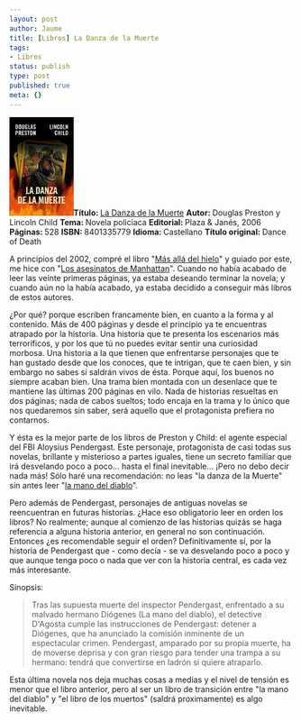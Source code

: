 ```yaml
---
layout: post
author: Jaume
title: [Libros] La Danza de la Muerte
tags:
- Libros
status: publish
type: post
published: true
meta: {}
---
```

<img src="../images_posts/La Danza de la Muerte.jpg" height="175" class="noborder alignleft"/><b>Título: </b><a href="http://www.elcorteingles.es/libros/producto/libro_descripcion.asp?CODIISBN=8401335779">La Danza de la Muerte</a>
<b>Autor: </b>Douglas Preston y Lincoln Child
<b>Tema: </b>Novela policiaca
<b>Editorial: </b>Plaza & Janés, 2006
<b>Páginas: </b>528
<b>ISBN: </b>8401335779
<b>Idioma: </b>Castellano
<b>Título original: </b>Dance of Death


A principios del 2002, compré el libro "<a href="http://www.elcorteingles.es/libros/producto/libro_descripcion.asp?codiisbn=8401329442">Más allá del hielo</a>" y guiado por este, me hice con "<a href="http://www.elcorteingles.es/libros/producto/libro_descripcion.asp?CODIISBN=8497931610">Los asesinatos de Manhattan</a>". Cuando no había acabado de leer las veinte primeras páginas,  ya estaba deseando terminar la novela; y cuando aún no la había acabado, ya estaba decidido a conseguir más libros de estos autores.

¿Por qué? porque escriben francamente bien, en cuanto a la forma y al contenido. Más de 400 páginas y desde el principio ya te encuentras atrapado por la historia. Una historia que te presenta los escenarios más terroríficos, y por los que tú no puedes evitar sentir una curiosidad morbosa. Una historia a la que tienen que enfrentarse personajes que te han gustado desde que los conoces, que te intrigan, que te caen bien, y sin embargo no sabes si saldrán vivos de ésta. Porque aquí, los buenos no siempre acaban bien. 
Una trama bien montada con un desenlace que te mantiene las últimas 200 páginas en vilo. Nada de historias resueltas en dos páginas; nada de cabos sueltos; todo encaja en la trama y lo único que nos quedaremos sin saber, será aquello que el protagonista prefiera no contarnos.

Y ésta es la mejor parte de los libros de Preston y Child: el agente especial del FBI Aloysius Pendergast. Este personaje, protagonista de casi todas sus novelas, brillante y misterioso a partes iguales, tiene un secreto familiar que irá desvelando poco a poco... hasta el final inevitable... ¡Pero no debo decir nada más! Sólo haré una recomendación: no leas "la danza de la Muerte" sin antes leer "<a href="http://www.elcorteingles.es/libros/producto/libro_descripcion.asp?codiisbn=8497938925">la mano del diablo</a>". 

Pero además de Pendergast, personajes de antiguas novelas se reencuentran en futuras historias. ¿Hace eso obligatorio leer en orden los libros? No realmente; aunque al comienzo de las historias quizás se haga referencia a alguna historia anterior, en general no son  continuación. Entonces ¿es recomendable seguir el orden? Definitivamente sí, por la historia de Pendergast que - como decía - se va desvelando poco a poco y que aunque tenga poco o nada que ver con la historia central, es cada vez más interesante.

Sinopsis:
<blockquote>Tras las supuesta muerte del inspector Pendergast, enfrentado a su malvado hermano Diógenes (La mano del diablo), el detective D'Agosta cumple las instrucciones de Pendergast: detener a Diógenes, que ha anunciado la comisión inminente de un espectacular crimen. Pendergast, amparado por su propia muerte, ha de moverse deprisa y con gran riesgo para tender una trampa a su hermano: tendrá que convertirse en ladrón si quiere atraparlo.</blockquote>

Esta última novela nos deja muchas cosas a medias y el nivel de tensión es menor que el libro anterior, pero al ser un libro de transición entre "la mano del diablo" y "el libro de los muertos" (saldrá proximamente) es algo inevitable. 

